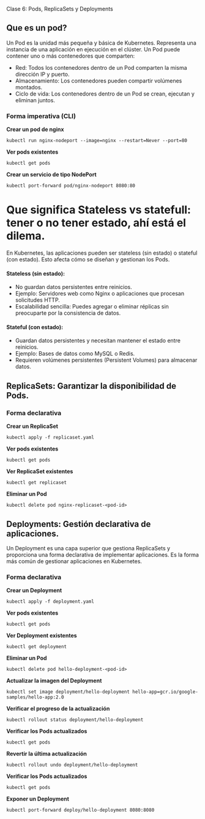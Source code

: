 Clase 6: Pods, ReplicaSets y Deployments

## Que es un pod?

Un Pod es la unidad más pequeña y básica de Kubernetes. Representa una instancia de una aplicación en ejecución en el clúster. Un Pod puede contener uno o más contenedores que comparten:

- Red: Todos los contenedores dentro de un Pod comparten la misma dirección IP y puerto.
- Almacenamiento: Los contenedores pueden compartir volúmenes montados.
- Ciclo de vida: Los contenedores dentro de un Pod se crean, ejecutan y eliminan juntos.

### Forma imperativa (CLI)

**Crear un pod de nginx**

```
kubectl run nginx-nodeport --image=nginx --restart=Never --port=80
```

**Ver pods existentes**

```
kubectl get pods
```

**Crear un servicio de tipo NodePort**

```
kubectl port-forward pod/nginx-nodeport 8080:80
```

# Que significa Stateless vs statefull: tener o no tener estado, ahí está el dilema.

En Kubernetes, las aplicaciones pueden ser stateless (sin estado) o stateful (con estado). Esto afecta cómo se diseñan y gestionan los Pods.

#### Stateless (sin estado):
- No guardan datos persistentes entre reinicios.
- Ejemplo: Servidores web como Nginx o aplicaciones que procesan solicitudes HTTP.
- Escalabilidad sencilla: Puedes agregar o eliminar réplicas sin preocuparte por la consistencia de datos.
#### Stateful (con estado):
- Guardan datos persistentes y necesitan mantener el estado entre reinicios.
- Ejemplo: Bases de datos como MySQL o Redis.
- Requieren volúmenes persistentes (Persistent Volumes) para almacenar datos.

## ReplicaSets: Garantizar la disponibilidad de Pods.

### Forma declarativa

**Crear un ReplicaSet**

```
kubectl apply -f replicaset.yaml
```

**Ver pods existentes**

```
kubectl get pods
```

**Ver ReplicaSet existentes**

```
kubectl get replicaset
```

**Eliminar un Pod**

```
kubectl delete pod nginx-replicaset-<pod-id>
```

## Deployments: Gestión declarativa de aplicaciones.

Un Deployment es una capa superior que gestiona ReplicaSets y proporciona una forma declarativa de implementar aplicaciones. Es la forma más común de gestionar aplicaciones en Kubernetes.


### Forma declarativa

**Crear un Deployment**

```
kubectl apply -f deployment.yaml
```

**Ver pods existentes**

```
kubectl get pods
```

**Ver Deployment existentes**

```
kubectl get deployment
```

**Eliminar un Pod**

```
kubectl delete pod hello-deployment-<pod-id>
```

**Actualizar la imagen del Deployment**

```
kubectl set image deployment/hello-deployment hello-app=gcr.io/google-samples/hello-app:2.0
```

**Verificar el progreso de la actualización**

```
kubectl rollout status deployment/hello-deployment
```

**Verificar los Pods actualizados**

```
kubectl get pods
```

**Revertir la última actualización**

```
kubectl rollout undo deployment/hello-deployment
```

**Verificar los Pods actualizados**

```
kubectl get pods
```

**Exponer un Deployment**

```
kubectl port-forward deploy/hello-deployment 8080:8080
```







